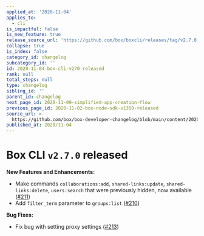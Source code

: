 ```yaml
---
applied_at: '2020-11-04'
applies_to:
  - cli
is_impactful: false
is_new_feature: true
release_source_url: 'https://github.com/box/boxcli/releases/tag/v2.7.0'
collapse: true
is_index: false
category_id: changelog
subcategory_id: ''
id: 2020-11-04-box-cli-v270-released
rank: null
total_steps: null
type: changelog
sibling_id: ''
parent_id: changelog
next_page_id: 2020-11-09-simplified-app-creation-flow
previous_page_id: 2020-11-02-box-node-sdk-v1350-released
source_url: >-
  https://github.com/box/box-developer-changelog/blob/main/content/2020/11-04-box-cli-v270-released.md
published_at: 2020/11-04
---
```

# Box CLI `v2.7.0` released

**New Features and Enhancements:**

- Make commands `collaborations:add`, `shared-links:update`, `shared-links:delete`, `users:search` that were previously hidden, now available ([#211][1])
- Add `filter_term` parameter to `groups:list` ([#210][2])

**Bug Fixes:**

- Fix bug with setting proxy settings ([#213][3])

[1]: https://github.com/box/boxcli/issues/211

[2]: https://github.com/box/boxcli/issues/210

[3]: https://github.com/box/boxcli/issues/213